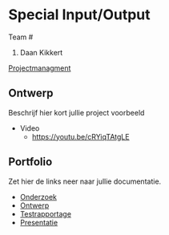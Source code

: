 # Special Input/Output
Team #
1. Daan Kikkert

[Projectmanagment](https://trello.com/b/RnIf0nEb/special-input-output) <Trello scrumboard bijvoorbeeld>

## Ontwerp
Beschrijf hier kort jullie project
voorbeeld

* Video
  * https://youtu.be/cRYiqTAtgLE

## Portfolio
Zet hier de links neer naar jullie documentatie.

* [Onderzoek](https://drive.google.com/file/d/1gIzc7L1vJv2cHOMUZ0dajjtkuf0Uqoax/view?usp=sharing)
* [Ontwerp]()
* [Testrapportage](https://drive.google.com/file/d/1FzBXCSBgiAeMWszn0muS6_MYaxV5bxjl/view?usp=sharing)
* [Presentatie](https://drive.google.com/file/d/1Z3jUE9GS32r-6bJ67Kl7qOTE376x1rkZ/view?usp=sharing)
